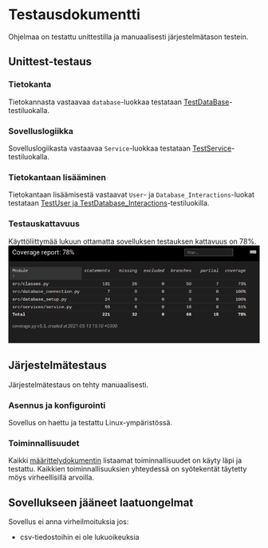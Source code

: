 # Testausdokumentti

Ohjelmaa on testattu unittestilla ja manuaalisesti järjestelmätason testein.

## Unittest-testaus

### Tietokanta

Tietokannasta vastaavaa `database`-luokkaa testataan [TestDataBase](https://github.com/Siihi/ot-harjoitustyo/blob/master/src/tests/database_setup_test.py)-testiluokalla.

### Sovelluslogiikka

Sovelluslogiikasta vastaavaa `Service`-luokkaa testataan [TestService](https://github.com/Siihi/ot-harjoitustyo/blob/master/src/tests/service_test.py)-testiluokalla.

### Tietokantaan lisääminen

Tietokantaan lisäämisestä vastaavat `User`- ja `Database_Interactions`-luokat testataan [TestUser ja TestDatabase_Interactions](https://github.com/Siihi/ot-harjoitustyo/blob/master/src/tests/classes_test.py)-testiluokilla.

### Testauskattavuus

Käyttöliittymää lukuun ottamatta sovelluksen testauksen kattavuus on 78%.
![Testikattavuus](./kuvat/testikattavuus.png)

## Järjestelmätestaus

Järjestelmätestaus on tehty manuaalisesti.

### Asennus ja konfigurointi

Sovellus on haettu ja testattu Linux-ympäristössä.

### Toiminnallisuudet

Kaikki [määrittelydokumentin](https://github.com/Siihi/ot-harjoitustyo/blob/master/dokumentaatio/vaatimusmaarittely.md) listaamat toiminnallisuudet on käyty läpi ja testattu. Kaikkien toiminnallisuuksien yhteydessä on syötekentät täytetty möys virheellisillä arvoilla.

## Sovellukseen jääneet laatuongelmat

Sovellus ei anna virheilmoituksia jos:
- csv-tiedostoihin ei ole lukuoikeuksia
